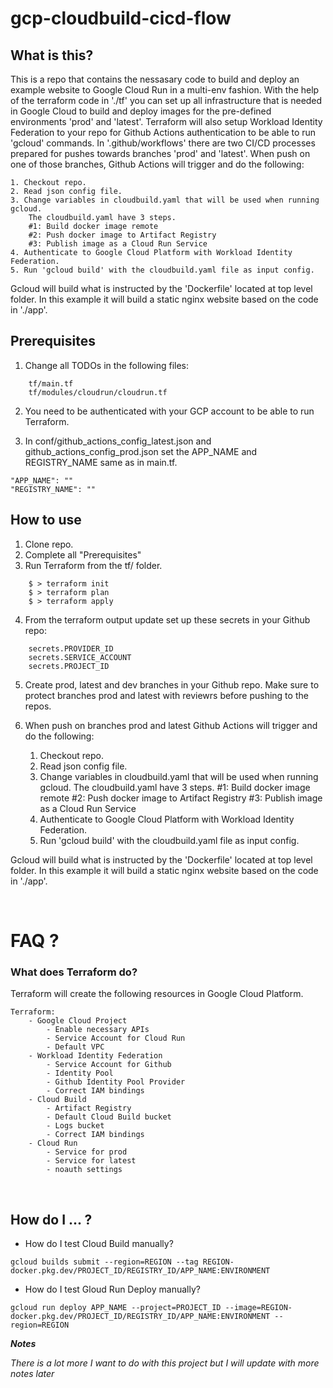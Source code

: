 # gcp-cloudbuild-cicd-flow

## What is this?
This is a repo that contains the nessasary code to build and deploy an example website to Google Cloud Run in a multi-env fashion. With the help of the terraform code in './tf' you can set up all infrastructure that is needed in Google Cloud to build and deploy images for the pre-defined environments 'prod' and 'latest'. Terraform will also setup Workload Identity Federation to your repo for Github Actions authentication to be able to run 'gcloud' commands. In '.github/workflows' there are two CI/CD processes prepared for pushes towards branches 'prod' and 'latest'. When push on one of those branches, Github Actions will trigger and do the following:

    1. Checkout repo.
    2. Read json config file.
    3. Change variables in cloudbuild.yaml that will be used when running gcloud.
        The cloudbuild.yaml have 3 steps.
        #1: Build docker image remote
        #2: Push docker image to Artifact Registry
        #3: Publish image as a Cloud Run Service
    4. Authenticate to Google Cloud Platform with Workload Identity Federation.
    5. Run 'gcloud build' with the cloudbuild.yaml file as input config.

Gcloud will build what is instructed by the 'Dockerfile' located at top level folder.
In this example it will build a static nginx website based on the code in './app'.
<br />

## Prerequisites

1. Change all TODOs in the following files:

```
    tf/main.tf
    tf/modules/cloudrun/cloudrun.tf
```

2. You need to be authenticated with your GCP account to be able to run Terraform.

3. In conf/github_actions_config_latest.json and github_actions_config_prod.json set the APP_NAME and REGISTRY_NAME same as in main.tf.

```
"APP_NAME": ""
"REGISTRY_NAME": ""
```

## How to use

1. Clone repo.
2. Complete all "Prerequisites"
3. Run Terraform from the tf/ folder.

```
    $ > terraform init
    $ > terraform plan
    $ > terraform apply
```

4. From the terraform output update set up these secrets in your Github repo:

```
    secrets.PROVIDER_ID
    secrets.SERVICE_ACCOUNT
    secrets.PROJECT_ID
```

5. Create prod, latest and dev branches in your Github repo.
Make sure to protect branches prod and latest with reviewrs before pushing to the repos.

6. When push on branches prod and latest Github Actions will trigger and do the following:

    1. Checkout repo.
    2. Read json config file.
    3. Change variables in cloudbuild.yaml that will be used when running gcloud.
        The cloudbuild.yaml have 3 steps.
        #1: Build docker image remote
        #2: Push docker image to Artifact Registry
        #3: Publish image as a Cloud Run Service
    4. Authenticate to Google Cloud Platform with Workload Identity Federation.
    5. Run 'gcloud build' with the cloudbuild.yaml file as input config.

Gcloud will build what is instructed by the 'Dockerfile' located at top level folder.
In this example it will build a static nginx website based on the code in './app'.

<br />

# FAQ ?

### What does Terraform do?

Terraform will create the following resources in Google Cloud Platform.

```
Terraform:
    - Google Cloud Project
        - Enable necessary APIs
        - Service Account for Cloud Run
        - Default VPC
    - Workload Identity Federation
        - Service Account for Github
        - Identity Pool
        - Github Identity Pool Provider
        - Correct IAM bindings
    - Cloud Build
        - Artifact Registry
        - Default Cloud Build bucket
        - Logs bucket
        - Correct IAM bindings
    - Cloud Run
        - Service for prod
        - Service for latest
        - noauth settings
```


<br />

## How do I ... ?

- How do I test Cloud Build manually?

```
gcloud builds submit --region=REGION --tag REGION-docker.pkg.dev/PROJECT_ID/REGISTRY_ID/APP_NAME:ENVIRONMENT
```

- How do I test Gloud Run Deploy manually?

```
gcloud run deploy APP_NAME --project=PROJECT_ID --image=REGION-docker.pkg.dev/PROJECT_ID/REGISTRY_ID/APP_NAME:ENVIRONMENT --region=REGION
```

***Notes*** 

*There is a lot more I want to do with this project but I will update with more notes later*
